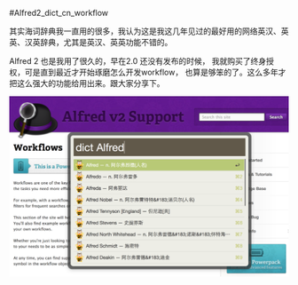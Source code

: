 #Alfred2_dict_cn_workflow

其实海词辞典我一直用的很多，我认为这是我这几年见过的最好用的网络英汉、英英、汉英辞典，尤其是英汉、英英功能不错的。

Alfred 2 也是我用了很久的，早在2.0 还没有发布的时候， 我就购买了终身授权，可是直到最近才开始琢磨怎么开发workflow，
也算是够笨的了。这么多年才把这么强大的功能给用出来。跟大家分享下。

![使用dict关键字激活，查询Alfred](/screenshot.png "效果图")
